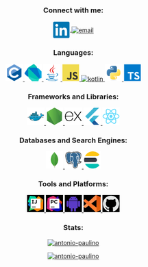 <h3 align="center">Connect with me:</h3>
<p align="center">
  <a href="https://www.linkedin.com/in/antonio-paulinoo" target="blank">
    <img align="center" src="https://raw.githubusercontent.com/devicons/devicon/master/icons/linkedin/linkedin-original.svg" alt="antonio-paulinoo" height="40" width="40" />
  </a>
  <a href="mailto:antonioppaulino2@gmail.com" target="blank">
    <img align="center" src="https://img.icons8.com/?size=100&id=P7UIlhbpWzZm&format=png&color=000000" alt="email" height="40" width="40" />
  </a>
</p>

<h3 align="center">Languages:</h3>
<p align="center"> 
  <a href="https://www.cprogramming.com/" target="_blank" rel="noreferrer"> 
    <img src="https://raw.githubusercontent.com/devicons/devicon/master/icons/c/c-original.svg" alt="c" width="40" height="40"/> 
  </a> 
  <a href="https://dart.dev" target="_blank" rel="noreferrer"> 
    <img src="https://raw.githubusercontent.com/devicons/devicon/master/icons/dart/dart-original.svg" alt="dart" width="40" height="40"/> 
  </a> 
  <a href="https://www.java.com" target="_blank" rel="noreferrer"> 
    <img src="https://raw.githubusercontent.com/devicons/devicon/master/icons/java/java-original.svg" alt="java" width="40" height="40"/> 
  </a> 
  <a href="https://developer.mozilla.org/en-US/docs/Web/JavaScript" target="_blank" rel="noreferrer"> 
    <img src="https://raw.githubusercontent.com/devicons/devicon/master/icons/javascript/javascript-original.svg" alt="javascript" width="40" height="40"/> 
  </a> 
  <a href="https://kotlinlang.org" target="_blank" rel="noreferrer"> 
    <img src="https://www.vectorlogo.zone/logos/kotlinlang/kotlinlang-icon.svg" alt="kotlin" width="40" height="40"/> 
  </a> 
  <a href="https://www.python.org" target="_blank" rel="noreferrer"> 
    <img src="https://raw.githubusercontent.com/devicons/devicon/master/icons/python/python-original.svg" alt="python" width="40" height="40"/> 
  </a> 
  <a href="https://www.typescriptlang.org/" target="_blank" rel="noreferrer"> 
    <img src="https://raw.githubusercontent.com/devicons/devicon/master/icons/typescript/typescript-original.svg" alt="typescript" width="40" height="40"/> 
  </a> 
</p>

<h3 align="center">Frameworks and Libraries:</h3>
<p align="center"> 
  <a href="https://www.docker.com/" target="_blank" rel="noreferrer"> 
    <img src="https://raw.githubusercontent.com/devicons/devicon/master/icons/docker/docker-original.svg" alt="docker" width="40" height="40"/> 
  </a> 
  <a href="https://nodejs.org/" target="_blank" rel="noreferrer"> 
    <img src="https://raw.githubusercontent.com/devicons/devicon/master/icons/nodejs/nodejs-original.svg" alt="nodejs" width="40" height="40"/> 
  </a> 
  <a href="https://expressjs.com" target="_blank" rel="noreferrer"> 
    <img src="https://raw.githubusercontent.com/devicons/devicon/master/icons/express/express-original.svg" alt="express" width="40" height="40"/> 
  </a> 
  <a href="https://flutter.dev" target="_blank" rel="noreferrer"> 
    <img src="https://raw.githubusercontent.com/devicons/devicon/master/icons/flutter/flutter-original.svg" alt="flutter" width="40" height="40"/> 
  </a> 
  <a href="https://reactjs.org/" target="_blank" rel="noreferrer"> 
    <img src="https://raw.githubusercontent.com/devicons/devicon/master/icons/react/react-original.svg" alt="react" width="40" height="40"/> 
  </a> 
</p>

<h3 align="center">Databases and Search Engines:</h3>
<p align="center"> 
  <a href="https://www.mongodb.com/" target="_blank" rel="noreferrer"> 
    <img src="https://raw.githubusercontent.com/devicons/devicon/master/icons/mongodb/mongodb-original.svg" alt="mongodb" width="40" height="40"/> 
  </a>
  <a href="https://www.postgresql.org/" target="_blank" rel="noreferrer"> 
    <img src="https://raw.githubusercontent.com/devicons/devicon/master/icons/postgresql/postgresql-original.svg" alt="postgresql" width="40" height="40"/> 
  </a>
  <a href="https://www.elastic.co/elasticsearch/" target="_blank" rel="noreferrer"> 
    <img src="https://raw.githubusercontent.com/devicons/devicon/master/icons/elasticsearch/elasticsearch-original.svg" alt="elasticsearch" width="40" height="40"/> 
  </a>
</p>

<h3 align="center">Tools and Platforms:</h3>
<p align="center"> 
  <a href="https://www.jetbrains.com/idea/" target="_blank" rel="noreferrer"> 
    <img src="https://raw.githubusercontent.com/devicons/devicon/master/icons/intellij/intellij-original.svg" alt="intellij" width="40" height="40" style="filter: invert(1);"/> 
  </a>
  <a href="https://www.jetbrains.com/pycharm/" target="_blank" rel="noreferrer"> 
    <img src="https://raw.githubusercontent.com/devicons/devicon/master/icons/pycharm/pycharm-original.svg" alt="pycharm" width="40" height="40" style="filter: invert(1);"/> 
  </a>
  <a href="https://developer.android.com/studio" target="_blank" rel="noreferrer"> 
    <img src="https://raw.githubusercontent.com/devicons/devicon/master/icons/android/android-plain.svg" alt="android studio" width="40" height="40" style="filter: invert(1);"/> 
  </a>
  <a href="https://code.visualstudio.com/" target="_blank" rel="noreferrer"> 
    <img src="https://raw.githubusercontent.com/devicons/devicon/master/icons/vscode/vscode-original.svg" alt="vscode" width="40" height="40" style="filter: invert(1);"/> 
  </a>
  <a href="https://github.com/" target="_blank" rel="noreferrer"> 
    <img src="https://raw.githubusercontent.com/devicons/devicon/master/icons/github/github-original.svg" alt="github" width="40" height="40" style="filter: invert(1);"/> 
  </a>
</p>

<!--
<h3 align="center">Projects:</h3>

<div align="center">
  <a href="https://github.com/antonio-paulino/sshclient" target="_blank" rel="noreferrer"> 
    <img src="https://github-readme-stats.vercel.app/api/pin/?username=antonio-paulino&repo=sshclient&theme=nord"/> 
  </a> 
  
  <a href="https://github.com/antonio-paulino/Instant-Messaging" target="_blank" rel="noreferrer"> 
    <img src="https://github-readme-stats.vercel.app/api/pin/?username=antonio-paulino&repo=Instant-Messaging&theme=nord"/> 
  </a> 
</div>


<div align="center">
  <a href="https://github.com/antonio-paulino/AccessControlSystem" target="_blank" rel="noreferrer"> 
    <img src="https://github-readme-stats.vercel.app/api/pin/?username=antonio-paulino&repo=AccessControlSystem&theme=nord"/> 
  </a>
  
  <a href="https://github.com/antonio-paulino/Chimp" target="_blank" rel="noreferrer"> 
    <img src="https://github-readme-stats.vercel.app/api/pin/?username=antonio-paulino&repo=Chimp&theme=nord"/> 
  </a>
</div>

<div align="center"> 
  <a href="https://github.com/antonio-paulino/yamlify" target="_blank" rel="noreferrer"> 
    <img src="https://github-readme-stats.vercel.app/api/pin/?username=antonio-paulino&repo=yamlify&theme=nord"/> 
  </a> 
  
  <a href="https://github.com/antonio-paulino/SECA" target="_blank" rel="noreferrer"> 
    <img src="https://github-readme-stats.vercel.app/api/pin/?username=antonio-paulino&repo=SECA&theme=nord"/> 
  </a>
</div>
-->

<h3 align="center">Stats:</h3>

<p align="center">
  <a href="https://github.com/antonio-paulino" target="_blank" rel="noreferrer">
    <img src="https://github-readme-stats.vercel.app/api/top-langs/?username=antonio-paulino&theme=nord&layout=normal" alt="antonio-paulino" />
  </a>
</p>

<p align="center">
  <a href="https://github.com/antonio-paulino" target="_blank" rel="noreferrer">
    <img src="https://github-readme-stats.vercel.app/api?username=antonio-paulino&show_icons=true&theme=nord&include_all_commits=true&rank_icon=github&line_height=30&card_width=150" alt="antonio-paulino" />
  </a>
</p>


